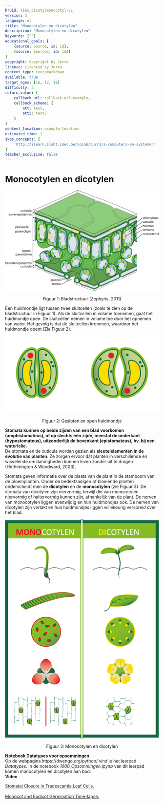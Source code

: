 ```yaml
---
hruid: kiks_dicotylmonocotyl-v1
version: 3
language: nl
title: "Monocotylen en dicotylen"
description: "Monocotylen en dicotylen"
keywords: [""]
educational_goals: [
    {source: Source, id: id}, 
    {source: Source2, id: id2}
]
copyright: Copyright by Jerro
licence: Licenced by Jerro
content_type: text/markdown
available: true
target_ages: [16, 17, 18]
difficulty: 3
return_value: {
    callback_url: callback-url-example,
    callback_schema: {
        att: test,
        att2: test2
    }
}
content_location: example-location
estimated_time: 1
skos_concepts: [
    'http://ilearn.ilabt.imec.be/vocab/curr1/s-computers-en-systemen'
]
teacher_exclusive: false
---
```

# Monocotylen en dicotylen 

![](embed/bladstructuur.png "Bladstructuur")
<figure>
    <figcaption align = "center">Figuur 1: Bladstructuur (Zephyris, 2011)</figcaption>
</figure>

Een huidmondje ligt tussen twee sluitcellen (zoals te zien op de bladstructuur in Figuur 1). Als de sluitcellen in volume toenemen, gaat het huidmondje open. De sluitcellen nemen in volume toe door het opnemen van water. Het gevolg is dat de sluitcellen krommen, waardoor het huidmondje opent (Zie Figuur 2).

![](embed/stomata.png "Stomata")
<figure>
    <figcaption align = "center">Figuur 2: Gesloten en open huidmondje</figcaption>
</figure>

**Stomata kunnen op beide zijden van een blad voorkomen (amphistomateus), of op slechts één zijde, meestal de onderkant (hypostomateus), uitzonderlijk de bovenkant (epistomateus), bv. bij een waterlelie.**<br>
De stomata en de cuticula worden gezien als **sleutelelementen in de evolutie van planten**. Ze zorgen ervoor dat planten in verschillende en wisselende omstandigheden kunnen leven zonder uit te drogen (Hetherington & Woodward, 2003). 

Stomata geven informatie over de plaats van de plant in de stamboom van de bloemplanten. Onder de bedektzadigen of bloeiende planten onderscheidt men de **dicotylen** en de **monocotylen** (zie Figuur 3). De stomata van dicotylen zijn niervormig, terwijl die van monocotylen niervormig of haltervormig kunnen zijn, afhankelijk van de plant. De nerven van monocotylen liggen evenwijdig en hun huidmondjes ook. De nerven van dicotylen zijn vertakt en hun huidmondjes liggen willekeurig verspreid over het blad.

![](embed/cotylen.png "Monocotyl en dicotyl")
<figure>
    <figcaption align = "center">Figuur 3: Monocotylen en dicotylen</figcaption>
</figure>

<div class="alert alert-box alert-success">
    <strong>Notebook Datatypes voor opsommingen</strong><br>
    Op de webpagina https://dwengo.org/python/ vind je het leerpad <em>Datatypes</em>. In de notebook <em>1000_Opsommingen.ipynb</em> van dit leerpad komen monocotylen en dicotylen aan bod.
</div> 

<div class="alert alert-box alert-success">
<strong>Video</strong><br>

[Stomatal Closure in Tradescantia Leaf Cells.](https://youtu.be/AwyrqfNTuxQ "davcjal, 2015")<br><br>
[Monocot and Eudicot Germination Time-lapse.](https://youtu.be/WbG5zu2Vw0I "Sci- Inspi, 2018")
</div>
